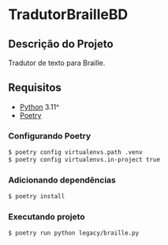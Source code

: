 # TradutorBrailleBD

## Descrição do Projeto
Tradutor de texto para Braille.

## Requisitos
- [Python](https://www.python.org/) 3.11^
- [Poetry](https://python-poetry.org/docs/)
### Configurando Poetry
```bash
$ poetry config virtualenvs.path .venv
$ poetry config virtualenvs.in-project true
```
### Adicionando dependências
```bash
$ poetry install
```
### Executando projeto
```bash
$ poetry run python legacy/braille.py
```
